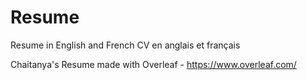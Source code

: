 # Resume

Resume in English and French
CV en anglais et français

Chaitanya's Resume made with Overleaf - https://www.overleaf.com/
